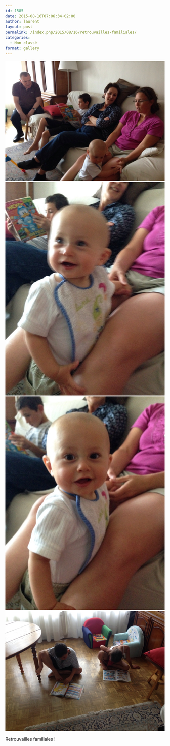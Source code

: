 ```yaml
---
id: 1585
date: 2015-08-16T07:06:34+02:00
author: laurent
layout: post
permalink: /index.php/2015/08/16/retrouvailles-familiales/
categories:
  - Non classé
format: gallery
---
```

<img src="/images/2015/08/tumblr_nt5yezgdNI1uuvt0bo1_1280.jpg" />
<img src="/images/2015/08/tumblr_nt5yezgdNI1uuvt0bo2_1280.jpg" />
<img src="/images/2015/08/tumblr_nt5yezgdNI1uuvt0bo3_1280.jpg" />
<img src="/images/2015/08/tumblr_nt5yezgdNI1uuvt0bo4_1280.jpg" />

Retrouvailles familiales !